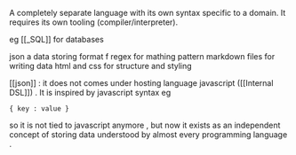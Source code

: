 A completely separate language with its own syntax  specific to a domain. It requires its own tooling (compiler/interpreter).

eg [[_SQL]] for databases

json a data storing format f
regex for mathing pattern
markdown files for writing data
html and css for structure and styling 


[[json]] : it does not comes under hosting language javascript ([[Internal DSL]]) . It is inspired by javascript syntax eg

```
{ key : value }
```

so it is not tied to javascript anymore , but now it exists as an independent concept of storing data understood by almost every programming language . 
